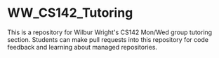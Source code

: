 # WW_CS142_Tutoring
This is a repository for Wilbur Wright's CS142 Mon/Wed group tutoring section. Students can make pull requests into this repository for code feedback and learning about managed repositories.

